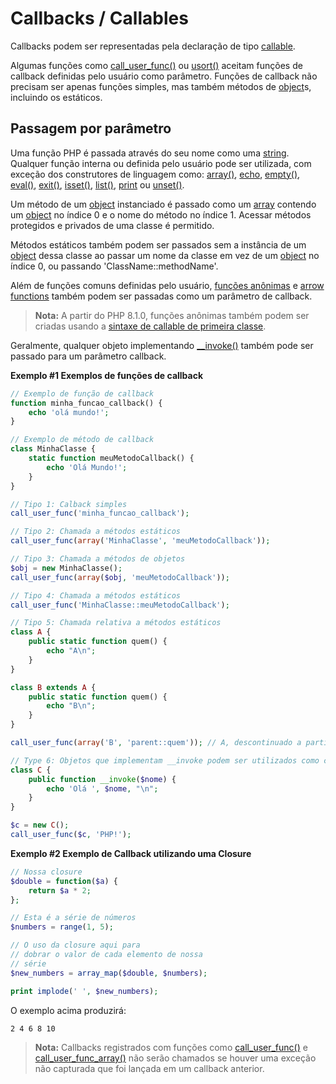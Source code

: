 # Callbacks / Callables

Callbacks podem ser representadas pela declaração de tipo [callable](https://www.php.net/manual/pt_BR/language.types.callable.php).

Algumas funções como [call_user_func()](https://www.php.net/manual/pt_BR/function.call-user-func.php) ou [usort()](https://www.php.net/manual/pt_BR/function.usort.php) aceitam funções de callback definidas pelo usuário como parâmetro. Funções de callback não precisam ser apenas funções simples, mas também métodos de [object](https://www.php.net/manual/pt_BR/language.types.object.php)s, incluindo os estáticos.

## Passagem por parâmetro

Uma função PHP é passada através do seu nome como uma [string](https://www.php.net/manual/pt_BR/language.types.string.php). Qualquer função interna ou definida pelo usuário pode ser utilizada, com exceção dos construtores de linguagem como: [array()](https://www.php.net/manual/pt_BR/function.array.php), [echo](https://www.php.net/manual/pt_BR/function.echo.php), [empty()](https://www.php.net/manual/pt_BR/function.empty.php), [eval()](https://www.php.net/manual/pt_BR/function.eval.php), [exit()](https://www.php.net/manual/pt_BR/function.exit.php), [isset()](https://www.php.net/manual/pt_BR/function.isset.php), [list()](https://www.php.net/manual/pt_BR/function.list.php), [print](https://www.php.net/manual/pt_BR/function.print.php) ou [unset()](https://www.php.net/manual/pt_BR/function.unset.php).

Um método de um [object](https://www.php.net/manual/pt_BR/language.types.object.php) instanciado é passado como um [array](https://www.php.net/manual/pt_BR/language.types.array.php) contendo um [object](https://www.php.net/manual/pt_BR/language.types.object.php) no índice 0 e o nome do método no índice 1. Acessar métodos protegidos e privados de uma classe é permitido.

Métodos estáticos também podem ser passados sem a instância de um [object](https://www.php.net/manual/pt_BR/language.types.object.php) dessa classe ao passar um nome da classe em vez de um [object](https://www.php.net/manual/pt_BR/language.types.object.php) no índice 0, ou passando 'ClassName::methodName'.

Além de funções comuns definidas pelo usuário, [funções anônimas](https://www.php.net/manual/pt_BR/functions.anonymous.php) e [arrow functions](https://www.php.net/manual/pt_BR/functions.arrow.php) também podem ser passadas como um parâmetro de callback.

> **Nota:** A partir do PHP 8.1.0, funções anônimas também podem ser criadas usando a [sintaxe de callable de primeira classe](https://www.php.net/manual/pt_BR/functions.first_class_callable_syntax.php).

Geralmente, qualquer objeto implementando [__invoke()](https://www.php.net/manual/pt_BR/language.oop5.magic.php#object.invoke) também pode ser passado para um parâmetro callback.

**Exemplo #1 Exemplos de funções de callback**

```php
// Exemplo de função de callback
function minha_funcao_callback() {
    echo 'olá mundo!';
}

// Exemplo de método de callback
class MinhaClasse {
    static function meuMetodoCallback() {
        echo 'Olá Mundo!';
    }
}

// Tipo 1: Calback simples
call_user_func('minha_funcao_callback');

// Tipo 2: Chamada a métodos estáticos
call_user_func(array('MinhaClasse', 'meuMetodoCallback'));

// Tipo 3: Chamada a métodos de objetos
$obj = new MinhaClasse();
call_user_func(array($obj, 'meuMetodoCallback'));

// Tipo 4: Chamada a métodos estáticos
call_user_func('MinhaClasse::meuMetodoCallback');

// Tipo 5: Chamada relativa a métodos estáticos
class A {
    public static function quem() {
        echo "A\n";
    }
}

class B extends A {
    public static function quem() {
        echo "B\n";
    }
}

call_user_func(array('B', 'parent::quem')); // A, descontinuado a partir do PHP 8.2.0

// Type 6: Objetos que implementam __invoke podem ser utilizados como callables
class C {
    public function __invoke($nome) {
        echo 'Olá ', $nome, "\n";
    }
}

$c = new C();
call_user_func($c, 'PHP!');
```

**Exemplo #2 Exemplo de Callback utilizando uma Closure**

```php
// Nossa closure
$double = function($a) {
    return $a * 2;
};

// Esta é a série de números
$numbers = range(1, 5);

// O uso da closure aqui para
// dobrar o valor de cada elemento de nossa
// série
$new_numbers = array_map($double, $numbers);

print implode(' ', $new_numbers);
```

O exemplo acima produzirá:

```bash
2 4 6 8 10
```

> **Nota:** Callbacks registrados com funções como [call_user_func()](https://www.php.net/manual/pt_BR/function.call-user-func.php) e [call_user_func_array()](https://www.php.net/manual/pt_BR/function.call-user-func-array.php) não serão chamados se houver uma exceção não capturada que foi lançada em um callback anterior.